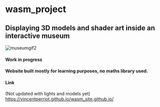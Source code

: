 # wasm_project

## Displaying 3D models and shader art inside an interactive museum

![museumgif2](https://github.com/VincentPerriot/wasm_project_2/assets/32515747/ff158e19-ecf1-462e-a173-36d394726ab2)

#### Work in progress

#### Website built mostly for learning purposes, no maths library used.

#### Link
(Not updated with lights and models yet)
https://vincentperriot.github.io/wasm_site.github.io/

